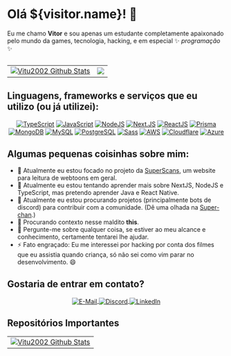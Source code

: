 # Olá ${visitor.name}! 👋

Eu me chamo **Vitor** e sou apenas um estudante completamente apaixonado pelo mundo da games, tecnologia, hacking, e em especial ✨ _programação_ ✨

##

<table width="100%" border="0">
  <tr>
    <td>
     <a href="https://github.com/Vitu2002">
        <img align="center" src="https://github-readme-stats.vercel.app/api?username=Vitu2002&include_all_commits=true&count_private=true&show_icons=true&line_height=20&title_color=27DD00&icon_color=27DD00&text_color=D3D3D3&bg_color=0d1117&hide_border=true&custom_title=Estatísticas%20do%20Github&locale=pt-br" alt="Vitu2002 Github Stats" />
     </a>
    </td>
    <td>
     <a href="https://github.com/Vitu2002">
        <img align="center" src="https://github-readme-stats.vercel.app/api/top-langs/?username=Vitu2002&title_color=27DD00&icon_color=27DD00&text_color=D3D3D3&bg_color=0d1117&hide_border=true&layout=compact&locale=pt-br" />
     </a>
    </td>
  </tr>
</table>

## Linguagens, frameworks e serviços que eu utilizo (ou já utilizei):

<div align="center">
      <a href="https://www.typescriptlang.org/docs/"><span><img align="center" src="https://img.shields.io/badge/TypeScript-007ACC?style=for-the-badge&logo=typescript&logoColor=white" alt="TypeScript" /></span></a>
      <a href="https://developer.mozilla.org/pt-BR/docs/Web/JavaScript"><span><img align="center" src="https://img.shields.io/badge/JavaScript-323330?style=for-the-badge&logo=javascript&logoColor=F7DF1E" alt="JavaScript" /></span></a>
      <a href="https://nodejs.org"><span><img align="center" src="https://img.shields.io/badge/Node.js-339933?style=for-the-badge&logo=nodedotjs&logoColor=white" alt="NodeJS" /></span></a>
      <a href="https://nextjs.org"><span><img align="center" src="https://img.shields.io/badge/next.js-000000?style=for-the-badge&logo=nextdotjs&logoColor=white" alt="Next.JS" /></span></a>
      <a href="https://pt-br.reactjs.org"><span><img align="center" src="https://img.shields.io/badge/React-20232A?style=for-the-badge&logo=react&logoColor=61DAFB" alt="ReactJS" /></span></a>
      <a href="https://www.prisma.io"><span><img align="center" src="https://img.shields.io/badge/Prisma-3982CE?style=for-the-badge&logo=Prisma&logoColor=white" alt="Prisma" /></span></a>
      <a href="https://www.mongodb.com/"><span><img align="center" src="https://img.shields.io/badge/MongoDB-4EA94B?style=for-the-badge&logo=mongodb&logoColor=white" alt="MongoDB" /></span></a>
      <a href="https://www.mysql.com"><span><img align="center" src="https://img.shields.io/badge/MySQL-005C84?style=for-the-badge&logo=mysql&logoColor=white" alt="MySQL" /></span></a>
      <a href="https://www.postgresql.org"><span><img align="center" src="https://img.shields.io/badge/PostgreSQL-316192?style=for-the-badge&logo=postgresql&logoColor=white" alt="PostgreSQL" /></span></a>
      <a href="https://sass-lang.com"><span><img align="center" src="https://img.shields.io/badge/Sass-CC6699?style=for-the-badge&logo=sass&logoColor=white" alt="Sass" /></span></a>
      <a href="https://aws.amazon.com/pt/"><span><img align="center" src="https://img.shields.io/badge/Amazon_AWS-FF9900?style=for-the-badge&logo=amazonaws&logoColor=white"alt="AWS" /></span></a>
      <a href="https://cloudflare.com"><span><img align="center" src="https://img.shields.io/badge/Cloudflare-F38020?style=for-the-badge&logo=NodeJS&logoColor=white" alt="Cloudflare" /></span></a>
      <a href="https://azure.microsoft.com/pt-br/"><span><img align="center" src="https://img.shields.io/badge/microsoft%20azure-0089D6?style=for-the-badge&logo=microsoft-azure&logoColor=white" alt="Azure" /></span></a>
</div>

## Algumas pequenas coisinhas sobre mim:

- 🔭 Atualmente eu estou focado no projeto da [SuperScans](https://superscans.site), um website para leitura de webtoons em geral. 
- 🌱 Atualmente eu estou tentando aprender mais sobre NextJS, NodeJS e TypeScript, mas pretendo aprender Java e React Native.
- 👯 Atualmente eu estou procurando projetos (principalmente bots de discord) para contribuir com a comunidade. (Dê uma olhada na [Super-chan](https://github.com/SuperScans/Super-chan).)
- 🤔 Procurando contexto nesse maldito **this**.
- 💬 Pergunte-me sobre qualquer coisa, se estiver ao meu alcance e conhecimento, certamente tentarei lhe ajudar.
- ⚡ Fato engraçado: Eu me interessei por hacking por conta dos filmes que eu assistia quando criança, só não sei como vim parar no desenvolvimento. 😄

## Gostaria de entrar em contato?

<div align="center">
  <span>
    <a href="mailto:contato@vitorlach.site">
      <img src="https://img.shields.io/badge/Gmail-D14836?style=for-the-badge&logo=gmail&logoColor=white" align="center" alt="E-Mail" />
    </a>
  </span>
  <span>
    <a href="https://discord.com/channels/@me/293913134748401674">
      <img align="center" src="https://img.shields.io/badge/Discord-7289DA?style=for-the-badge&logo=discord&logoColor=white" alt="Discord" />
    </a>
  </span>
  <span>
    <a href="https://www.linkedin.com/in/vitor-lach-7092871b4/">
      <img align="center" alt="LinkedIn" src="https://img.shields.io/badge/LinkedIn-0077B5?style=for-the-badge&logo=linkedin&logoColor=white" />
    </a>
  </span>
</div>

## Repositórios Importantes

<table width="100%" border="0">
  <tr>
    <td>
     <a href="https://github.com/Vitu2002/discord-bot-template">
        <img align="center" src="https://github-readme-stats.vercel.app/api/pin/?username=Vitu2002&repo=discord-bot-template&show_icons=true&line_height=20&title_color=27DD00&icon_color=27DD00&text_color=D3D3D3&bg_color=0d1117&hide_border=true&custom_title=Estatísticas%20do%20Github&locale=pt-br" alt="Vitu2002 Github Stats" />
     </a>
    </td>
  </tr>
</table>
